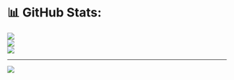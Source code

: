 # 📊 GitHub Stats:
![](https://github-readme-stats.vercel.app/api?username=sardor-wd&theme=dark&hide_border=false&include_all_commits=false&count_private=false)<br/>
![](https://github-readme-streak-stats.herokuapp.com/?user=sardor-wd&theme=dark&hide_border=false)<br/>
![](https://github-readme-stats.vercel.app/api/top-langs/?username=sardor-wd&theme=dark&hide_border=false&include_all_commits=false&count_private=false&layout=compact)

---
[![](https://visitcount.itsvg.in/api?id=sardor-wd&icon=0&color=0)](https://visitcount.itsvg.in)

<!-- Proudly created with GPRM ( https://gprm.itsvg.in ) -->

